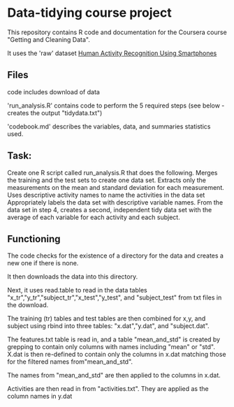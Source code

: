 # Data-tidying course project

This repository contains R code and documentation for the Coursera course "Getting and Cleaning Data".

It uses the 'raw' dataset [Human Activity Recognition Using Smartphones](http://archive.ics.uci.edu/ml/datasets/Human+Activity+Recognition+Using+Smartphones)

## Files

code includes download of data

'run_analysis.R' contains code to perform the 5 required steps (see below - creates the output "tidydata.txt")

'codebook.md' describes the variables, data, and summaries statistics used.


## Task:

Create one R script called run_analysis.R that does the following. 
Merges the training and the test sets to create one data set.
Extracts only the measurements on the mean and standard deviation for each measurement. 
Uses descriptive activity names to name the activities in the data set
Appropriately labels the data set with descriptive variable names. 
From the data set in step 4, creates a second, independent tidy data set with the average of each variable for each activity and each subject.

## Functioning

The code checks for the existence of a directory for the data and creates a new one if there is none.

It then downloads the data into this directory.

Next, it uses read.table to read in the data tables "x_tr","y_tr","subject_tr","x_test","y_test", and "subject_test" from txt files in the download.

The training (tr) tables and test tables are then combined for x,y, and subject using rbind into three tables: "x.dat","y.dat", and "subject.dat".

The features.txt table is read in, and a table "mean_and_std" is created by grepping to contain only columns with names including "mean" or "std". X.dat is then re-defined to contain only the columns in x.dat matching those for the filtered names from"mean_and_std".

The names from "mean_and_std" are then applied to the columns in x.dat.

Activities are then read in from "activities.txt". They are applied as the column names in y.dat


